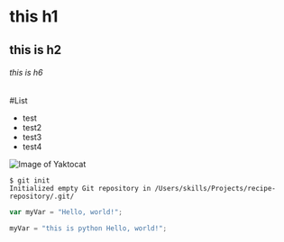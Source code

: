 # this h1
## this is h2
###### this is h6
#List
- test
- test2
- test3
- test4

![Image of Yaktocat](https://octodex.github.com/images/yaktocat.png)

```
$ git init
Initialized empty Git repository in /Users/skills/Projects/recipe-repository/.git/
```
``` javascript
var myVar = "Hello, world!";
```

``` python
myVar = "this is python Hello, world!";
```
